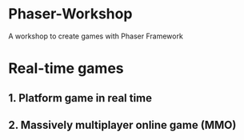 # Phaser-Workshop
A workshop to create games with Phaser Framework

# Real-time games

## 1. Platform game in real time

## 2. Massively multiplayer online game (MMO)
